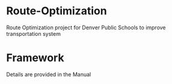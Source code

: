 # Route-Optimization
Route Optimization project for Denver Public Schools to improve transportation system

# Framework
Details are provided in the Manual

